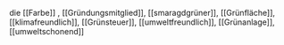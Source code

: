 die [[Farbe]]
, [[Gründungsmitglied]], [[smaragdgrüner]], [[Grünfläche]], [[klimafreundlich]], [[Grünsteuer]], [[umweltfreundlich]], [[Grünanlage]], [[umweltschonend]]